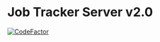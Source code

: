 # Job Tracker Server v2.0
[![CodeFactor](https://www.codefactor.io/repository/github/bmourtzis/jobtracker-v2-server/badge)](https://www.codefactor.io/repository/github/bmourtzis/jobtracker-v2-server)
